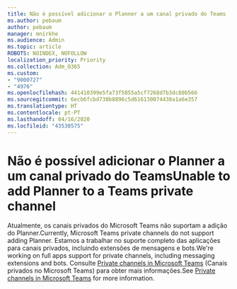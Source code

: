 ```yaml
---
title: Não é possível adicionar o Planner a um canal privado do Teams
ms.author: pebaum
author: pebaum
manager: mnirkhe
ms.audience: Admin
ms.topic: article
ROBOTS: NOINDEX, NOFOLLOW
localization_priority: Priority
ms.collection: Adm_O365
ms.custom:
- "9000727"
- "4976"
ms.openlocfilehash: 441410399e5fa73f5855a5cf7268d7b3dc80b566
ms.sourcegitcommit: 6ecb6fcbd738b8896c5d616130074438a1a6e357
ms.translationtype: HT
ms.contentlocale: pt-PT
ms.lasthandoff: 04/16/2020
ms.locfileid: "43530575"
---
```

# <a name="unable-to-add-planner-to-a-teams-private-channel"></a><span data-ttu-id="732b2-102">Não é possível adicionar o Planner a um canal privado do Teams</span><span class="sxs-lookup"><span data-stu-id="732b2-102">Unable to add Planner to a Teams private channel</span></span>

<span data-ttu-id="732b2-103">Atualmente, os canais privados do Microsoft Teams não suportam a adição do Planner.</span><span class="sxs-lookup"><span data-stu-id="732b2-103">Currently, Microsoft Teams private channels do not support adding Planner.</span></span>  <span data-ttu-id="732b2-104">Estamos a trabalhar no suporte completo das aplicações para canais privados, incluindo extensões de mensagens e bots.</span><span class="sxs-lookup"><span data-stu-id="732b2-104">We're working on full apps support for private channels, including messaging extensions and bots.</span></span> <span data-ttu-id="732b2-105">Consulte [Private channels in Microsoft Teams](https://docs.microsoft.com/microsoftteams/private-channels#what-you-need-to-know-about-private-channels) (Canais privados no Microsoft Teams) para obter mais informações.</span><span class="sxs-lookup"><span data-stu-id="732b2-105">See [Private channels in Microsoft Teams](https://docs.microsoft.com/microsoftteams/private-channels#what-you-need-to-know-about-private-channels) for more information.</span></span>
